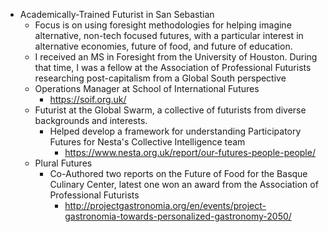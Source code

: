 - Academically-Trained Futurist in San Sebastian
    - Focus is on using foresight methodologies for helping imagine alternative, non-tech focused futures, with a particular interest in alternative economies, future of food, and future of education.
    - I received an MS in Foresight from the University of Houston. During that time, I was a fellow at the Association of Professional Futurists researching post-capitalism from a Global South perspective
    - Operations Manager at School of International Futures
        - https://soif.org.uk/ 
    - Futurist at the Global Swarm, a collective of futurists from diverse backgrounds and interests.
        - Helped develop a framework for understanding Participatory Futures for Nesta's Collective Intelligence team
            - https://www.nesta.org.uk/report/our-futures-people-people/ 
    - Plural Futures 
        - Co-Authored two reports on the Future of Food for the Basque Culinary Center, latest one won an award from the Association of Professional Futurists
            - http://projectgastronomia.org/en/events/project-gastronomia-towards-personalized-gastronomy-2050/ 
